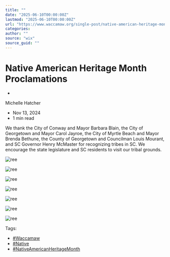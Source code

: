 ```yaml
---
title: ""
date: "2025-06-10T00:00:00Z"
lastmod: "2025-06-10T00:00:00Z"
url: "https://www.waccamaw.org/single-post/native-american-heritage-month-proclamations"
categories:
author: ""
source: "wix"
source_guid: ""
---
```


# Native American Heritage Month Proclamations

-

Michelle Hatcher
- Nov 13, 2024
- 1 min read

We thank the City of Conway and Mayor Barbara Blain, the City of Georgetown and Mayor Carol Jayroe, the City of Myrtle Beach and Mayor Brenda Bethune, the County of Georgetown and Councilman Louis Mourant, and SC Governor Henry McMaster for recognizing tribes in SC. We encourage the state legislature and SC residents to visit our tribal grounds.

![ree](./images/98a108_7e7ba767405544e49cfcb1a424a1d3c5~mv2-1.jpg)

![ree](./images/98a108_5177c94aec0840bba327bdf92b93422f~mv2-1.jpg)

![ree](./images/98a108_4c36f9eab2a64c048e008ed522c68bdb~mv2-1.jpg)

![ree](./images/98a108_852434fe995f416c91f0793b3cb3ffff~mv2-1.jpg)

![ree](./images/98a108_5222a6a7d1cd47aebe0cea97654cf91a~mv2-1.jpg)

![ree](./images/98a108_089ab702a1cc41d29e053c1f9220d817~mv2-1.jpg)

![ree](./images/98a108_db34592c2cc64f119f8f240f4912e941~mv2-1.jpg)

Tags:

- [#Waccamaw](https://www.waccamaw.org/updates/tags/waccamaw-1)
- [#Native](https://www.waccamaw.org/updates/tags/native-2)
- [#NativeAmericanHeritageMonth](https://www.waccamaw.org/updates/tags/nativeamericanheritagemonth)

